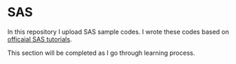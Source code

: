 # SAS

In this repository I upload SAS sample codes. I wrote these codes based on 
[officaial SAS tutorials](https://video.sas.com/detail/videos/how-to-tutorials/video/4573016758001/creating-a-sas-table-from-a-csv-file?autoStart=true). 

This section will be completed as I go through learning process.
